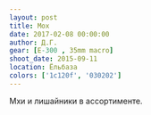 ```yaml
---
layout: post
title: Мох
date: 2017-02-08 00:00:00
author: Д.Г.
gear: [E-300 , 35mm macro]
shoot_date: 2015-09-11
location: Ёльбаза
colors: ['1c120f', '030202']
---
```


Мхи и лишайники в ассортименте.
